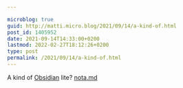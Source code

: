 ```yaml
---

microblog: true
guid: http://matti.micro.blog/2021/09/14/a-kind-of.html
post_id: 1405952
date: 2021-09-14T14:33:00+0200
lastmod: 2022-02-27T18:12:26+0200
type: post
permalink: /2021/09/14/a-kind-of.html
---
```

A kind of [Obsidian](https://blog.martin-haehnel.de/2022/02/27/good-apps-obsidian.html) lite? [nota.md](https://nota.md)
